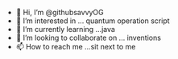 - 👋 Hi, I’m @githubsavvyOG
- 👀 I’m interested in ... quantum operation script
- 🌱 I’m currently learning ...java
- 💞️ I’m looking to collaborate on ... inventions
- 📫 How to reach me ...sit next to me

<!---
githubsavvyOG/githubsavvyOG is a ✨ special ✨ repository because its `README.md` (this file) appears on your GitHub profile.
You can click the Preview link to take a look at your changes.
--->
